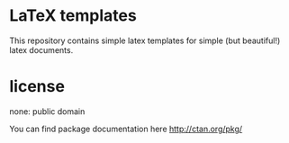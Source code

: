 # LaTeX templates
This repository contains simple latex templates for simple (but beautiful!) latex documents.

# license
none: public domain

You can find package documentation here <http://ctan.org/pkg/>
